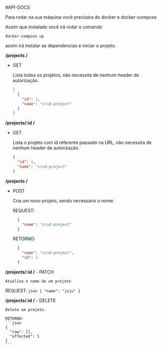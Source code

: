 #API-DOCS


Para rodar na sua máquina você precisára do docker e docker-compose


Assim que instalado você irá rodar o comando

```
docker-compose up
```

assim irá instalar as dependencias e iniciar o projeto.

**/projects /**
  - GET

    Lista todos os projetos, não necessita de nenhum header de autorização.

    ```json
    [
      {
        "id": 1,
        "name": "crud-project"
      }
    ]
    ```


**/projects/:id /**
  - GET

    Lista o projeto com id referente passado na URL, não necessita de nenhum header de autorização.

      ```json
      {
        "id": 1,
        "name": "crud-project"
      }
      ```

**/projects /**
  - POST

    Cria um novo projeto, sendo necessário o nome.

    REQUEST:
    ```json
      {
        "name": "crud-project"
      }
    ```


    RETORNO: 

    ```json
      {
        "name": "crud-project",
        "id": 1
      }
    ```


  **/projects/:id /**
    - PATCH

    Atualiza o nome de um projeto

   REQUEST:
    ```json
    {
	    "name": "juju"
    }
    ```

  **/projects/:id /**
    - DELETE
    
    Delete um projeto.

    RETORNO:
    ```json
    {
      "raw": [],
      "affected": 1
    }
    ```

